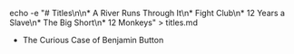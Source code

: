 echo -e "# Titles\n\n* A River Runs Through It\n* Fight Club\n* 12 Years a Slave\n* The Big Short\n* 12 Monkeys" > titles.md
* The Curious Case of Benjamin Button
